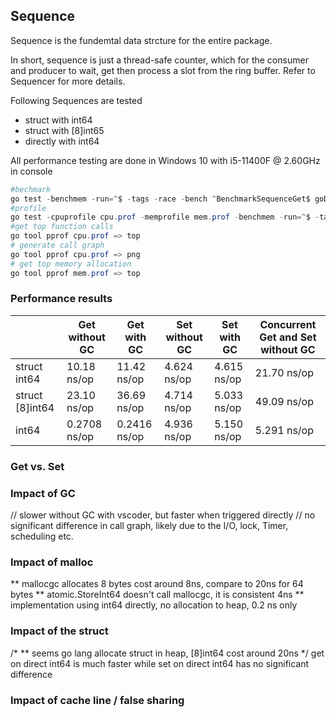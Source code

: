## Sequence
Sequence is the fundemtal data strcture for the entire package.

In short, sequence is just a thread-safe counter, which for the consumer and producer to wait, get then process
a slot from the ring buffer. Refer to Sequencer for more details.

Following Sequences are tested
* struct with int64
* struct with [8]int65
* directly with int64

All performance testing are done in Windows 10 with i5-11400F @ 2.60GHz in console
```powershell
#bechmark
go test -benchmem -run=^$ -tags -race -bench ^BenchmarkSequenceGet$ goDisruptor/internal
#profile
go test -cpuprofile cpu.prof -memprofile mem.prof -benchmem -run=^$ -tags -race -bench ^BenchmarkSequenceGet$ goDisruptor/internal
#get top function calls
go tool pprof cpu.prof => top
# generate call graph
go tool pprof cpu.prof => png
# get top memory allocation
go tool pprof mem.prof => top
```

### Performance results 
||Get without GC|Get with GC|Set without GC|Set with GC|Concurrent Get and Set without GC
| -- | -- | -- | -- | -- | -- |
|struct int64|10.18 ns/op|11.42 ns/op|4.624 ns/op|4.615 ns/op|21.70 ns/op|
|struct [8]int64|23.10 ns/op|36.69 ns/op|4.714 ns/op|5.033 ns/op|49.09 ns/op|
|int64|0.2708 ns/op|0.2416 ns/op|4.936 ns/op|5.150 ns/op|5.291 ns/op|


### Get vs. Set

### Impact of GC
// slower without GC with vscoder, but faster when triggered directly
// no significant difference in call graph, likely due to the I/O, lock, Timer, scheduling etc.

### Impact of malloc
** mallocgc allocates 8 bytes cost around 8ns, compare to 20ns for 64 bytes
** atomic.StoreInt64 doesn't call mallocgc, it is consistent 4ns
** implementation using int64 directly, no allocation to heap, 0.2 ns only

### Impact of the struct
/*
** seems go lang allocate struct in heap, [8]int64 cost around 20ns
 */
get on direct int64 is much faster while set on direct int64 has no significant difference


### Impact of cache line / false sharing 

